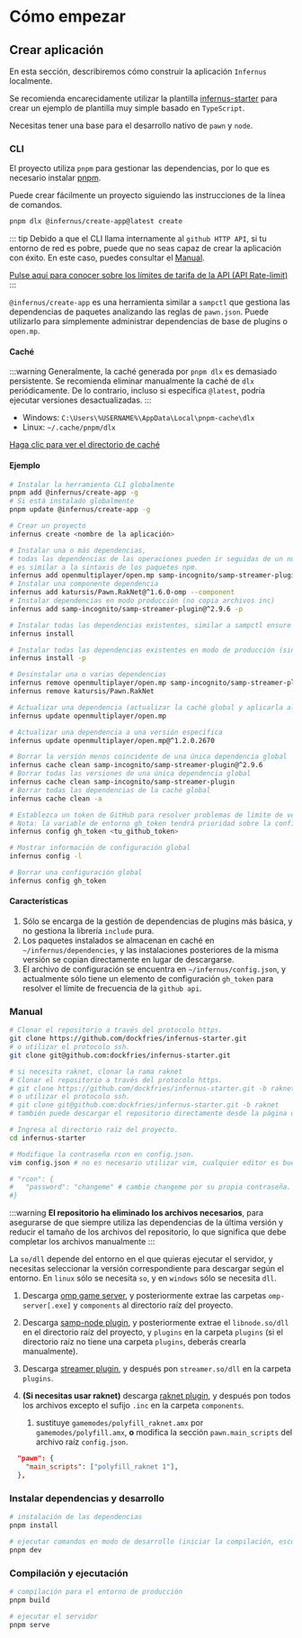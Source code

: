 # Cómo empezar

## Crear aplicación

En esta sección, describiremos cómo construir la aplicación `Infernus` localmente.

Se recomienda encarecidamente utilizar la plantilla [infernus-starter](https://github.com/dockfries/infernus-starter) para crear un ejemplo de plantilla muy simple basado en `TypeScript`.

Necesitas tener una base para el desarrollo nativo de `pawn` y `node`.

### CLI

El proyecto utiliza `pnpm` para gestionar las dependencias, por lo que es necesario instalar [pnpm](https://pnpm.io/).

Puede crear fácilmente un proyecto siguiendo las instrucciones de la línea de comandos.

```sh
pnpm dlx @infernus/create-app@latest create
```

::: tip
Debido a que el CLI llama internamente al `github HTTP API`, si tu entorno de red es pobre, puede que no seas capaz de crear la aplicación con éxito. En este caso, puedes consultar el [Manual](#manual).

[Pulse aquí para conocer sobre los límites de tarifa de la API (API Rate-limit)](https://docs.github.com/en/rest/using-the-rest-api/rate-limits-for-the-rest-api?apiVersion=2022-11-28#about-primary-rate-limits)
:::

`@infernus/create-app` es una herramienta similar a `sampctl` que gestiona las dependencias de paquetes analizando las reglas de `pawn.json`. Puede utilizarlo para simplemente administrar dependencias de base de plugins o `open.mp`.

#### Caché

:::warning
Generalmente, la caché generada por `pnpm dlx` es demasiado persistente. Se recomienda eliminar manualmente la caché de `dlx` periódicamente. De lo contrario, incluso si especifica `@latest`, podría ejecutar versiones desactualizadas.
:::

- Windows: `C:\Users\%USERNAME%\AppData\Local\pnpm-cache\dlx`
- Linux: `~/.cache/pnpm/dlx`

[Haga clic para ver el directorio de caché](https://pnpm.io/settings#cachedir)

#### Ejemplo

```sh
# Instalar la herramienta CLI globalmente
pnpm add @infernus/create-app -g
# Si está instalado globalmente
pnpm update @infernus/create-app -g

# Crear un proyecto
infernus create <nombre de la aplicación>

# Instalar una o más dependencias,
# todas las dependencias de las operaciones pueden ir seguidas de un número de versión,
# es similar a la sintaxis de los paquetes npm.
infernus add openmultiplayer/open.mp samp-incognito/samp-streamer-plugin@^2.9.6
# Instalar una componente dependencia
infernus add katursis/Pawn.RakNet@^1.6.0-omp --component
# Instalar dependencias en modo producción (no copia archivos inc)
infernus add samp-incognito/samp-streamer-plugin@^2.9.6 -p

# Instalar todas las dependencias existentes, similar a sampctl ensure
infernus install

# Instalar todas las dependencias existentes en modo de producción (sin copiar archivos inc).
infernus install -p

# Desinstalar una o varias dependencias
infernus remove openmultiplayer/open.mp samp-incognito/samp-streamer-plugin
infernus remove katursis/Pawn.RakNet

# Actualizar una dependencia (actualizar la caché global y aplicarla al directorio actual)
infernus update openmultiplayer/open.mp

# Actualizar una dependencia a una versión específica
infernus update openmultiplayer/open.mp@^1.2.0.2670

# Borrar la versión menos coincidente de una única dependencia global
infernus cache clean samp-incognito/samp-streamer-plugin@^2.9.6
# Borrar todas las versiones de una única dependencia global
infernus cache clean samp-incognito/samp-streamer-plugin
# Borrar todas las dependencias de la caché global
infernus cache clean -a

# Establezca un token de GitHub para resolver problemas de límite de velocidad de la API (a petición).
# Nota: la variable de entorno gh_token tendrá prioridad sobre la configuración global.
infernus config gh_token <tu_github_token>

# Mostrar información de configuración global
infernus config -l

# Borrar una configuración global
infernus config gh_token
```

#### Características

1. Sólo se encarga de la gestión de dependencias de plugins más básica, y no gestiona la librería `include` pura.
2. Los paquetes instalados se almacenan en caché en `~/infernus/dependencies`, y las instalaciones posteriores de la misma versión se copian directamente en lugar de descargarse.
3. El archivo de configuración se encuentra en `~/infernus/config.json`, y actualmente sólo tiene un elemento de configuración `gh_token` para resolver el límite de frecuencia de la `github api`.

### Manual

```sh
# Clonar el repositorio a través del protocolo https.
git clone https://github.com/dockfries/infernus-starter.git
# o utilizar el protocolo ssh.
git clone git@github.com:dockfries/infernus-starter.git

# si necesita raknet, clonar la rama raknet
# Clonar el repositorio a través del protocolo https.
# git clone https://github.com/dockfries/infernus-starter.git -b raknet
# o utilizar el protocolo ssh.
# git clone git@github.com:dockfries/infernus-starter.git -b raknet
# también puede descargar el repositorio directamente desde la página de GitHub.

# Ingresa al directorio raíz del proyecto.
cd infernus-starter

# Modifique la contraseña rcon en config.json.
vim config.json # no es necesario utilizar vim, cualquier editor es bueno.

# "rcon": {
#   "password": "changeme" # cambie changeme por su propia contraseña.
#}
```

:::warning
**El repositorio ha eliminado los archivos necesarios**, para asegurarse de que siempre utiliza las dependencias de la última versión y reducir el tamaño de los archivos del repositorio, lo que significa que debe completar los archivos manualmente
:::

La `so/dll` depende del entorno en el que quieras ejecutar el servidor, y necesitas seleccionar la versión correspondiente para descargar según el entorno. En `linux` sólo se necesita `so`, y en `windows` sólo se necesita `dll`.

1. Descarga [omp game server](https://github.com/openmultiplayer/open.mp/releases), y posteriormente extrae las carpetas `omp-server[.exe]` y `components` al directorio raíz del proyecto.

2. Descarga [samp-node plugin](https://github.com/dockfries/samp-node/releases), y posteriormente extrae el `libnode.so/dll` en el directorio raíz del proyecto, y `plugins` en la carpeta `plugins` (si el directorio raíz no tiene una carpeta `plugins`, deberás crearla manualmente).

3. Descarga [streamer plugin](https://github.com/samp-incognito/samp-streamer-plugin/releases), y después pon `streamer.so/dll` en la carpeta `plugins`.

4. **(Si necesitas usar raknet)** descarga [raknet plugin](https://github.com/katursis/Pawn.RakNet/releases), y después pon todos los archivos excepto el sufijo `.inc` en la carpeta `components`.
   1. sustituye `gamemodes/polyfill_raknet.amx` por `gamemodes/polyfill.amx`, **o** modifica la sección `pawn.main_scripts` del archivo raíz `config.json`.

```json
  "pawn": {
    "main_scripts": ["polyfill_raknet 1"],
  },
```

### Instalar dependencias y desarrollo

```sh
# instalación de las dependencias
pnpm install

# ejecutar comandos en modo de desarrollo (iniciar la compilación, escuchar los cambios y reiniciar automáticamente)
pnpm dev
```

### Compilación y ejecutación

```sh
# compilación para el entorno de producción
pnpm build

# ejecutar el servidor
pnpm serve
```
